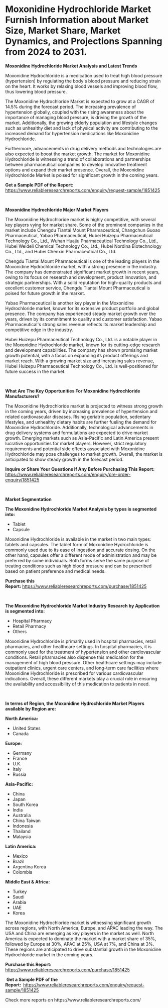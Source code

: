 <p><h1>Moxonidine Hydrochloride Market Furnish Information about Market Size, Market Share, Market Dynamics, and Projections Spanning from 2024 to 2031.</h1></p><p><strong>Moxonidine Hydrochloride Market Analysis and Latest Trends</strong></p>
<p><p>Moxonidine Hydrochloride is a medication used to treat high blood pressure (hypertension) by regulating the body's blood pressure and reducing strain on the heart. It works by relaxing blood vessels and improving blood flow, thus lowering blood pressure. </p><p>The Moxonidine Hydrochloride Market is expected to grow at a CAGR of 14.5% during the forecast period. The increasing prevalence of hypertension globally, coupled with the rising awareness about the importance of managing blood pressure, is driving the growth of the market. Additionally, the growing elderly population and lifestyle changes such as unhealthy diet and lack of physical activity are contributing to the increased demand for hypertension medications like Moxonidine Hydrochloride.</p><p>Furthermore, advancements in drug delivery methods and technologies are also expected to boost the market growth. The market for Moxonidine Hydrochloride is witnessing a trend of collaborations and partnerships between pharmaceutical companies to develop innovative treatment options and expand their market presence. Overall, the Moxonidine Hydrochloride Market is poised for significant growth in the coming years.</p></p>
<p><strong>Get a Sample PDF of the Report:&nbsp;</strong> <a href="https://www.reliableresearchreports.com/enquiry/request-sample/1851425">https://www.reliableresearchreports.com/enquiry/request-sample/1851425</a></p>
<p>&nbsp;</p>
<p><strong>Moxonidine Hydrochloride Major Market Players</strong></p>
<p><p>The Moxonidine Hydrochloride market is highly competitive, with several key players vying for market share. Some of the prominent companies in the market include Chengdu Tiantai Mount Pharmaceutical, Changchun Guoao Pharmaceutical, Yabao Pharmaceutical, Hubei Huizepu Pharmaceutical Technology Co., Ltd., Wuhan Huajiu Pharmaceutical Technology Co., Ltd., Hubei Weideli Chemical Technology Co., Ltd., Hubei Nordina Biotechnology Co., Ltd., and Hubei Chenxin Pharmaceutical Co., Ltd.</p><p>Chengdu Tiantai Mount Pharmaceutical is one of the leading players in the Moxonidine Hydrochloride market, with a strong presence in the industry. The company has demonstrated significant market growth in recent years, owing to its focus on research and development, product innovation, and strategic partnerships. With a solid reputation for high-quality products and excellent customer service, Chengdu Tiantai Mount Pharmaceutical is poised for future growth in the market.</p><p>Yabao Pharmaceutical is another key player in the Moxonidine Hydrochloride market, known for its extensive product portfolio and global presence. The company has experienced steady market growth over the years, driven by its commitment to quality and customer satisfaction. Yabao Pharmaceutical's strong sales revenue reflects its market leadership and competitive edge in the industry.</p><p>Hubei Huizepu Pharmaceutical Technology Co., Ltd. is a notable player in the Moxonidine Hydrochloride market, known for its cutting-edge research and development capabilities. The company has shown promising market growth potential, with a focus on expanding its product offerings and market reach. With a growing market size and increasing sales revenue, Hubei Huizepu Pharmaceutical Technology Co., Ltd. is well-positioned for future success in the market.</p></p>
<p>&nbsp;</p>
<p><strong>What Are The Key Opportunities For Moxonidine Hydrochloride Manufacturers?</strong></p>
<p><p>The Moxonidine Hydrochloride market is projected to witness strong growth in the coming years, driven by increasing prevalence of hypertension and related cardiovascular diseases. Rising geriatric population, sedentary lifestyles, and unhealthy dietary habits are further fueling the demand for Moxonidine Hydrochloride. Additionally, technological advancements in drug delivery systems and formulations are expected to drive market growth. Emerging markets such as Asia-Pacific and Latin America present lucrative opportunities for market players. However, strict regulatory requirements and potential side effects associated with Moxonidine Hydrochloride may pose challenges to market growth. Overall, the market is anticipated to show steady growth in the forecast period.</p></p>
<p><strong>Inquire or Share Your Questions If Any Before Purchasing This Report:</strong> <a href="https://www.reliableresearchreports.com/enquiry/pre-order-enquiry/1851425">https://www.reliableresearchreports.com/enquiry/pre-order-enquiry/1851425</a></p>
<p>&nbsp;</p>
<p><strong>Market Segmentation</strong></p>
<p><strong>The Moxonidine Hydrochloride Market Analysis by types is segmented into:</strong></p>
<p><ul><li>Tablet</li><li>Capsule</li></ul></p>
<p><p>Moxonidine Hydrochloride is available in the market in two main types: tablets and capsules. The tablet form of Moxonidine Hydrochloride is commonly used due to its ease of ingestion and accurate dosing. On the other hand, capsules offer a different mode of administration and may be preferred by some individuals. Both forms serve the same purpose of treating conditions such as high blood pressure and can be prescribed based on patient preference and medical needs.</p></p>
<p><strong>Purchase this Report:&nbsp;</strong><a href="https://www.reliableresearchreports.com/purchase/1851425">https://www.reliableresearchreports.com/purchase/1851425</a></p>
<p>&nbsp;</p>
<p><strong>The Moxonidine Hydrochloride Market Industry Research by Application is segmented into:</strong></p>
<p><ul><li>Hospital Pharmacy</li><li>Retail Pharmacy</li><li>Others</li></ul></p>
<p><p>Moxonidine Hydrochloride is primarily used in hospital pharmacies, retail pharmacies, and other healthcare settings. In hospital pharmacies, it is commonly used for the treatment of hypertension and other cardiovascular conditions. Retail pharmacies also dispense this medication for the management of high blood pressure. Other healthcare settings may include outpatient clinics, urgent care centers, and long-term care facilities where Moxonidine Hydrochloride is prescribed for various cardiovascular indications. Overall, these different markets play a crucial role in ensuring the availability and accessibility of this medication to patients in need.</p></p>
<p>&nbsp;</p>
<p><strong>In terms of Region, the Moxonidine Hydrochloride Market Players available by Region are:</strong></p>
<p>
    <p> <strong> North America: </strong>
        <ul>
            <li>United States</li>
            <li>Canada</li>
        </ul>
        </p> 
    <p> <strong> Europe: </strong>
        <ul>
            <li>Germany</li>
            <li>France</li>
            <li>U.K.</li>
            <li>Italy</li>
            <li>Russia</li>
        </ul>
        </p> 
    <p> <strong> Asia-Pacific: </strong>
        <ul>
            <li>China</li>
            <li>Japan</li>
            <li>South Korea</li>
            <li>India</li>
            <li>Australia</li>
            <li>China Taiwan</li>
            <li>Indonesia</li>
            <li>Thailand</li>
            <li>Malaysia</li>
        </ul>
        </p> 
    <p> <strong> Latin America: </strong>
        <ul>
            <li>Mexico</li>
            <li>Brazil</li>
            <li>Argentina Korea</li>
            <li>Colombia</li>
        </ul>
        </p> 
    <p> <strong> Middle East & Africa: </strong>
        <ul>
            <li>Turkey</li>
            <li>Saudi</li>
            <li>Arabia</li>
            <li>UAE</li>
            <li>Korea</li>
        </ul>
    </p>
    </p>
<p><p>The Moxonidine Hydrochloride market is witnessing significant growth across regions, with North America, Europe, and APAC leading the way. The USA and China are emerging as key players in the market as well. North America is expected to dominate the market with a market share of 35%, followed by Europe at 30%, APAC at 25%, USA at 7%, and China at 3%. These regions are anticipated to drive substantial growth in the Moxonidine Hydrochloride market in the coming years.</p></p>
<p><strong>Purchase this Report: </strong><a href="https://www.reliableresearchreports.com/purchase/1851425">https://www.reliableresearchreports.com/purchase/1851425</a></p>
<p>&nbsp;<strong>Get a Sample PDF of the Report:&nbsp;&nbsp;</strong><a href="https://www.reliableresearchreports.com/enquiry/request-sample/1851425">https://www.reliableresearchreports.com/enquiry/request-sample/1851425</a></p>
<p><strong></strong></p>
<p>Check more reports on https://www.reliableresearchreports.com/</p>